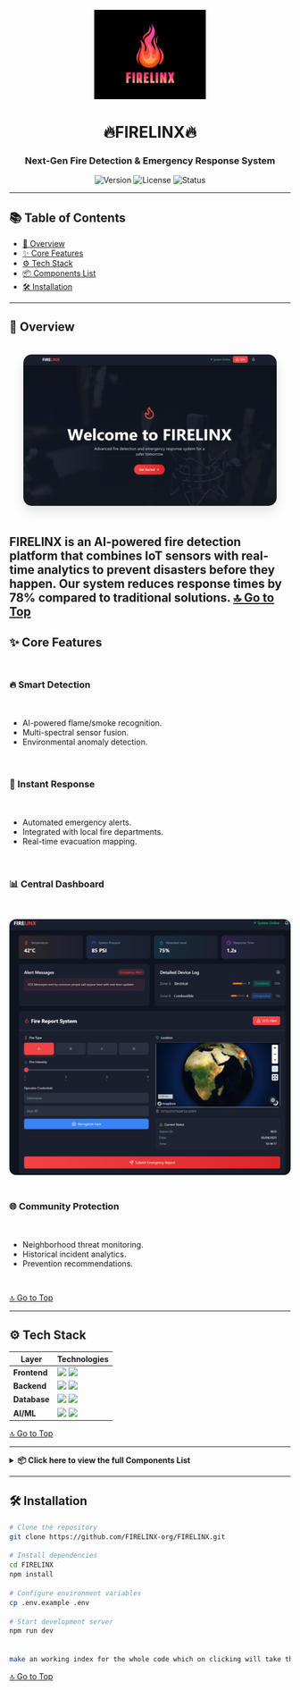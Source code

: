<p align="center">
  <img src="LOGO.png" alt="FIRELINX Logo" width="200">
  <h1 align="center">🔥FIRELINX🔥</h1>
  <h3 align="center">Next-Gen Fire Detection & Emergency Response System</h3>
  <p align="center">
    <img src="https://img.shields.io/badge/version-1.0.0-blue" alt="Version">
    <img src="https://img.shields.io/badge/license-Custom-red" alt="License">
    <img src="https://img.shields.io/badge/status-Active-brightgreen" alt="Status">
  </p>
</p>

---

<a name="top"></a>

## 📚 Table of Contents

- [🚀 Overview](#-overview)
- [✨ Core Features](#-core-features)
- [⚙️ Tech Stack](#️-tech-stack)
- [📦 Components List](#-click-here-to-view-the-full-components-list)
- [🛠️ Installation](#️-installation)

---

## 🚀 Overview
<div align="center">
  <img src="src/assets/Landing_Page.png" alt="Landing Page" style="max-width:90%; border-radius:15px; box-shadow:0 10px 20px rgba(0,0,0,0.1); margin:20px 0;">
</div>

**FIRELINX** is an AI-powered fire detection platform that combines IoT sensors with real-time analytics to prevent disasters before they happen. Our system reduces response times by 78% compared to traditional solutions.
[🔝 Go to Top](#top)
---

## ✨ Core Features

<div style="display: grid; grid-template-columns: repeat(auto-fit, minmax(300px, 1fr)); gap: 20px; margin: 30px 0;">

### 🔥 Smart Detection
- AI-powered flame/smoke recognition.
- Multi-spectral sensor fusion.
- Environmental anomaly detection.

### 🚨 Instant Response
- Automated emergency alerts.
- Integrated with local fire departments.
- Real-time evacuation mapping.

### 📊 Central Dashboard
<div align="center">
  <img src="src/assets/Central_dashboard.png" alt="Dashboard" style="max-width:100%; border-radius:12px; margin-top:10px;">
</div>

### 🌐 Community Protection

- Neighborhood threat monitoring.
- Historical incident analytics.
- Prevention recommendations.

</div>

[🔝 Go to Top](#top)

---

## ⚙️ Tech Stack

<div align="center">

| Layer       | Technologies                                                                                     |
|-------------|--------------------------------------------------------------------------------------------------|
| **Frontend**  | <img src="https://img.shields.io/badge/React-20232A?style=flat&logo=react&logoColor=61DAFB" height="20"> <img src="https://img.shields.io/badge/Tailwind_CSS-38B2AC?style=flat&logo=tailwind-css&logoColor=white" height="20"> |
| **Backend**   | <img src="https://img.shields.io/badge/Node.js-339933?style=flat&logo=nodedotjs&logoColor=white" height="20"> <img src="https://img.shields.io/badge/Express.js-000000?style=flat&logo=express&logoColor=white" height="20"> |
| **Database**  | <img src="https://img.shields.io/badge/MongoDB-4EA94B?style=flat&logo=mongodb&logoColor=white" height="20"> <img src="https://img.shields.io/badge/Firebase-FFCA28?style=flat&logo=firebase&logoColor=black" height="20"> |
| **AI/ML**     | <img src="https://img.shields.io/badge/TensorFlow-FF6F00?style=flat&logo=tensorflow&logoColor=white" height="20"> <img src="https://img.shields.io/badge/PyTorch-EE4C2C?style=flat&logo=pytorch&logoColor=white" height="20"> |

</div>

[🔝 Go to Top](#top)

---
<details>
<summary><strong>📦 Click here to view the full Components List</strong></summary>

<br>

| SL. No. | Components                        | Quantity |
|--------:|-----------------------------------|---------:|
| 1       | ESP32                              | 8        |
| 2       | Arduino Mega                       | 1        |
| 3       | PCF8574                            | 8        |
| 4       | HW 382 Relay single Channel        | 2        |
| 5       | BTS7960 Motor Driver               | 2        |
| 6       | 9-50VDC 40A Speed Controller       | 2        |
| 7       | Servo MG996R                       | 4        |
| 8       | R385 Water Pump                    | 2        |
| 9       | Double Booster Pump (10Lpm)        | 2        |
| 10      | Bluetooth HC-05                    | 2        |
| 11      | Neo 6M GPS Module                  | 10       |
| 12      | Water Level Sensor                 | 12       |
| 13      | Flame Sensor                       | 10       |
| 14      | MAX6675 High Temp Sensor           | 8        |
| 15      | MQ-2                               | 3        |
| 16      | MQ-135                             | 3        |
| 17      | MQ-7                               | 1        |
| 18      | MQ-9                               | 2        |
| 19      | RFID Tag Set                       | 8        |
| 20      | TFT Display                        | 4        |
| 21      | LED                                | 58       |
| 22      | Buzzer                             | 8        |
| 23      | Numeric Keypad                     | 8        |
| 24      | Joystick                           | 4        |
| 25      | Tact switches                      | 25       |
| 26      | Rocker Switches                    | 10       |
| 27      | SMPS 12V 10A                       | 1        |
| 28      | SMPS 5V 1A                         | 2        |
| 29      | DC-DC Power Supply                 | 10       |
| 30      | Li-Ion Cell                        | 8        |
| 31      | Dual battery Charger               | 4        |
| 32      | Battery Case                       | 4        |
| 33      | TP4056                             | 8        |
| 34      | Header Pins                        | 20       |
| 35      | Zero PCB                           | 10       |
| 36      | Jumpers                            | 840      |
| 37      | Breadboard (Medium Size)           | 12       |
| 38      | Female Port                        | 10       |
| 39      | Soldering Iron, Wire & paste       | 1        |
| 40      | 3-Phase Wire                       | 2        |
| 41      | USB Type-B Cable                   | 8        |
| 42      | USB Type-C Cable                   | 2        |
| 43      | Wire multi-strand (in m)           | 10       |
| 44      | Heat Shrink (in m)                 | 1        |
| 45      | Insulation Tape                    | 4        |
| 46      | Double-Sided Tape                  | 3        |
| 47      | Capillary Tube (in ft)             | 5        |
| 48      | Plastic Cases & Containers         | 10       |
| 49      | Wooden base (ft x ft)              | 6        |
| 50      | Metal & Screw supplies (in kg)     | 5        |
| 51      | PLA Filament                       | 4        |
| 52      | Water-proofing (M-seal, Teflon)    | 3        |
| 53      | Glue Gun                           | 1        |
| 54      | Adhesive Supplies                  | 2        |
| 55      | Nema 17 Stepper motor              | 4        |
| 56      | A4988 Stepper motor driver         | 2        |
| 57      | Oled 1.3" Screen                   | 6        |
| 58      | ESP32 Breakout Board               | 5        |
| 59      | 1x4 Capacitive Touch Sensor        | 5        |
| 60      | Touch Sensor                       | 10       |
| 61      | Raspberry Pi 3 Model B             | 1        |
| 62      | Raspberry Pi Camera Module 3 NoIR  | 1        |
| 63      | Hose Pipe 6mm                      | 1        |

</details>

---
## 🛠️ Installation

```bash
# Clone the repository
git clone https://github.com/FIRELINX-org/FIRELINX.git

# Install dependencies
cd FIRELINX
npm install

# Configure environment variables
cp .env.example .env

# Start development server
npm run dev


make an working index for the whole code which on clicking will take the user to that section...
```
[🔝 Go to Top](#top)
